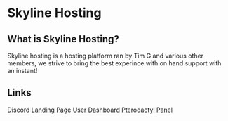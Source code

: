 # Skyline Hosting

## What is Skyline Hosting?

  Skyline hosting is a hosting platform ran by Tim G and various other members, we strive to bring the best experince with on hand support with an instant!

## Links
  [Discord](https://discord.gg/skylinehosting)
  [Landing Page](https://skylinehosting.org)
  [User Dashboard](https://dashboard.skylinehosting.org)
  [Pterodactyl Panel](https://panel.skylinehosting.org)

<!--

**Here are some ideas to get you started:**

🙋‍♀️ A short introduction - what is your organization all about?
🌈 Contribution guidelines - how can the community get involved?
👩‍💻 Useful resources - where can the community find your docs? Is there anything else the community should know?
🍿 Fun facts - what does your team eat for breakfast?
🧙 Remember, you can do mighty things with the power of [Markdown](https://docs.github.com/github/writing-on-github/getting-started-with-writing-and-formatting-on-github/basic-writing-and-formatting-syntax)
-->
